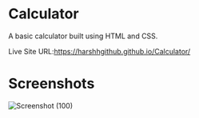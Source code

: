 # Calculator
A basic calculator built using HTML and CSS.

Live Site URL:https://harshhgithub.github.io/Calculator/

# Screenshots


![Screenshot (100)](https://github.com/harshhgithub/Calculator/assets/133668600/bab37bfa-1706-4b30-9efb-b1e70591e93a)
